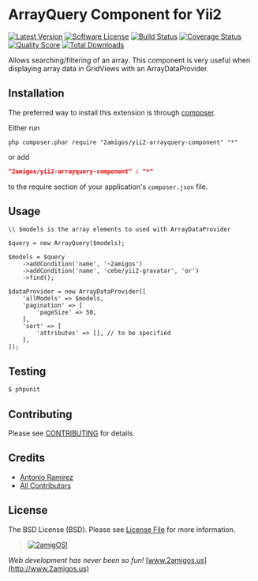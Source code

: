 ArrayQuery Component for Yii2
=============================

[![Latest Version](https://img.shields.io/github/release/2amigos/yii2-arrayquery-component.svg?style=flat-square)](https://github.com/2amigos/yii2-arrayquery-component/releases)
[![Software License](https://img.shields.io/badge/license-MIT-brightgreen.svg?style=flat-square)](LICENSE.md)
[![Build Status](https://img.shields.io/travis/2amigos/yii2-arrayquery-component/master.svg?style=flat-square)](https://travis-ci.org/2amigos/yii2-arrayquery-component)
[![Coverage Status](https://img.shields.io/scrutinizer/coverage/g/2amigos/yii2-arrayquery-component.svg?style=flat-square)](https://scrutinizer-ci.com/g/2amigos/yii2-arrayquery-component/code-structure)
[![Quality Score](https://img.shields.io/scrutinizer/g/2amigos/yii2-arrayquery-component.svg?style=flat-square)](https://scrutinizer-ci.com/g/2amigos/yii2-arrayquery-component)
[![Total Downloads](https://img.shields.io/packagist/dt/2amigos/yii2-arrayquery-component.svg?style=flat-square)](https://packagist.org/packages/2amigos/yii2-arrayquery-component)

Allows searching/filtering of an array. This component is very useful when displaying array data in GridViews with an
ArrayDataProvider.

Installation
------------
The preferred way to install this extension is through [composer](http://getcomposer.org/download/).

Either run

```
php composer.phar require "2amigos/yii2-arrayquery-component" "*"
```
or add

```json
"2amigos/yii2-arrayquery-component" : "*"
```

to the require section of your application's `composer.json` file.

Usage
-----

```
\\ $models is the array elements to used with ArrayDataProvider

$query = new ArrayQuery($models);

$models = $query
    ->addCondition('name', '~2amigos')
    ->addCondition('name', 'cebe/yii2-gravatar', 'or')
    ->find();

$dataProvider = new ArrayDataProvider([
    'allModels' => $models,
    'pagination' => [
        'pageSize' => 50,
    ],
    'sort' => [
        'attributes' => [], // to be specified
    ],
]);

```

## Testing

``` bash
$ phpunit
```

## Contributing

Please see [CONTRIBUTING](CONTRIBUTING.md) for details.

## Credits

- [Antonio Ramirez](https://github.com/tonydspaniard)
- [All Contributors](../../contributors)

## License

The BSD License (BSD). Please see [License File](LICENSE.md) for more information.


> [![2amigOS!](http://www.gravatar.com/avatar/55363394d72945ff7ed312556ec041e0.png)](http://www.2amigos.us)

<i>Web development has never been so fun!</i>
[www.2amigos.us](http://www.2amigos.us)